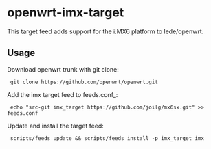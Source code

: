 # openwrt-imx-target
This target feed adds support for the i.MX6 platform to lede/openwrt. 


## Usage
Download openwrt trunk with git clone:

     git clone https://github.com/openwrt/openwrt.git

Add the imx target feed to feeds.conf_:

     echo "src-git imx_target https://github.com/joilg/mx6sx.git" >> feeds.conf

Update and install the target feed:

     scripts/feeds update && scripts/feeds install -p imx_target imx


